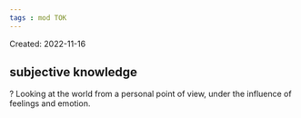 ```yaml
---
tags : mod TOK
---
```

Created: 2022-11-16 

## subjective knowledge
?
Looking at the world from a personal point of view, under the influence of feelings and emotion.
<!--SR:!2023-09-16,2,230-->